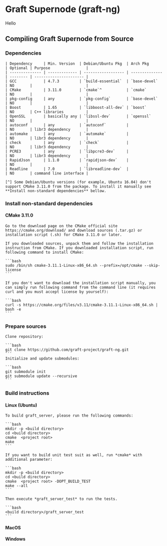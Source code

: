 # Graft Supernode (graft-ng)
Hello
## Compiling Graft Supernode from Source

### Dependencies

    | Dependency     | Min. Version  | Debian/Ubuntu Pkg  | Arch Pkg       | Optional | Purpose                |
    | -------------- | ------------- | ------------------ | -------------- | -------- | ---------------------- |
    | GCC            | 4.7.3         | `build-essential`  | `base-devel`   | NO       |                        |
    | CMake          | 3.11.0        | `cmake`^           | `cmake`        | NO       |                        |
    | pkg-config     | any           | `pkg-config`       | `base-devel`   | NO       |                        |
    | Boost          | 1.65          | `libboost-all-dev` | `boost`        | NO       | C++ libraries          |
    | OpenSSL        | basically any | `libssl-dev`       | `openssl`      | NO       |                        |
    | autoconf       | any           | `autoconf`         |                | NO       | libr3 dependency       |
    | automake       | any           | `automake`         |                | NO       | libr3 dependency       |
    | check          | any           | `check`            |                | NO       | libr3 dependency       |
    | PCRE3          | any           | `libpcre3-dev`     |                | NO       | libr3 dependency       |
    | RapidJson      | 1.1.0         | `rapidjson-dev`    |                | NO       |                        |
    | Readline       | 7.0           | `libreadline-dev`  |                | NO       | command line interface |

    [^] Some Debian/Ubuntu versions (for example, Ubuntu 16.04) don't support CMake 3.11.0 from the package. To install it manually see **Install non-standard dependencies** bellow.

### Install non-standard dependencies

#### CMake 3.11.0
    Go to the download page on the CMake official site https://cmake.org/download/ and download sources (.tar.gz) or installation script (.sh) for CMake 3.11.0 or later.

    If you downloaded sources, unpack them and follow the installation instruction from CMake. If you downloaded installation script, run following command to install CMake:

    ```bash
    sudo /bin/sh cmake-3.11.1-Linux-x86_64.sh --prefix=/opt/cmake --skip-license
    ```

    If you don't want to download the installation script manually, you can simply run following command from the command line (it requires curl and you must accept license by yourself):

    ```bash
    curl -s https://cmake.org/files/v3.11/cmake-3.11.1-Linux-x86_64.sh | bash -e
    ```
### Prepare sources

    Clone repository:

    ```bash
    git clone https://github.com/graft-project/graft-ng.git
    ```
    Initialize and update submodules:

    ```bash
    git submodule init
    git submodule update --recursive
    ```

### Build instructions

#### Linux (Ubuntu)

    To build graft_server, please run the following commands:

    ```bash
    mkdir -p <build directory>
    cd <build directory>
    cmake  <project root>
    make
    ```

    If you want to build unit test suit as well, run *cmake* with additional parameter:

    ```bash
    mkdir -p <build directory>
    cd <build directory>
    cmake  <project root> -DOPT_BUILD_TEST
    make --all
    ```

    Then execute *graft_server_test* to run the tests.

    ```bash
    <build directory>/graft_server_test
    ```

#### MacOS
#### Windows
